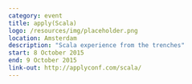 ```yaml
---
category: event
title: apply(Scala)
logo: /resources/img/placeholder.png
location: Amsterdam
description: "Scala experience from the trenches"
start: 8 October 2015
end: 9 October 2015
link-out: http://applyconf.com/scala/
---
```

